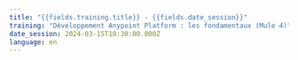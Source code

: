 ```yaml
---
title: "{{fields.training.title}} - {{fields.date_session}}"
training: "Développement Anypoint Platform : les fondamentaux (Mule 4)"
date_session: 2024-03-15T10:30:00.000Z
language: en
---
```

